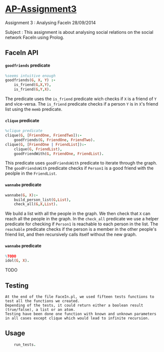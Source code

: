 [AP-Assignment3](https://github.com/tudorgk/AP-Assignment0)
================

Assignment 3 : Analysing FaceIn
28/09/2014

Subject : This assignment is about analysing social relations on the social network FaceIn using Prolog.


FaceIn API
----------

#### `goodfriends` predicate
```prolog
%seems intuitive enough
goodfriends(G, X, Y) :-
	is_friend(G,X,Y),
	is_friend(G,Y,X).
```
The predicate uses the `is_friend` predicate wich checks if `X` is a friend of `Y` and vice-versa. The `is_friend` predicate checks if a person `Y` is in `X`'s friend list using the `memb` predicate.

#### `clique` predicate
```prolog
%clique predicate
clique(G, [FriendOne, FriendTwo]):-
 	goodfriends(G, FriendOne, FriendTwo).
clique(G, [FriendOne | FriendList]):-
  	clique(G, FriendList),	
  	goodFriendWith(G, FriendOne, FriendList).
```
This predicate uses `goodFriendsWith` predicate to iterate through the graph. The `goodFriendsWith` predicate checks if `Person1` is a good friend with the peolple in the `FriendList`.

#### `wannabe` predicate
```prolog
wannabe(G, X):-
	build_person_list(G,List),
	check_all(G,X,List).
```

We build a list with all the people in the graph. We then check that `X` can reach all the people in the graph. In the `check_all` predicate we use a helper predicate for checking if `Person1` is reachable to each person in the list. The `reachable` predicate checks if the person is a member in the other people's friend list, and then recursively calls itself without the new graph.


#### `wannabe` predicate
```prolog
%TODO
idol(G, X).
```
TODO

Testing
-------
	At the end of the file FaceIn.pl, we used fifteen tests functions to test all the functions we created.
	Depending of the tests, it could return either a boolean result (true/false), a list or an atom.
	Testing have been done one function with known and unknown parameters in all cases except clique which would lead to infinite recursion.

Usage
-----
	
```prolog
	run_tests.
```